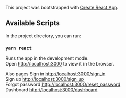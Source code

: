 This project was bootstrapped with [Create React App](https://github.com/facebook/create-react-app).

## Available Scripts

In the project directory, you can run:

### `yarn react`

Runs the app in the development mode.<br />
Open [http://localhost:3000](http://localhost:3000) to view it in the browser.

Also pages
Sign in [http://localhost:3000/sign_in]()<br />
Sign up [http://localhost:3000/sign_up]()<br />
Forgot password [http://localhost:3000/reset_password]()<br />
Dashboard [http://localhost:3000/dashboard]()

